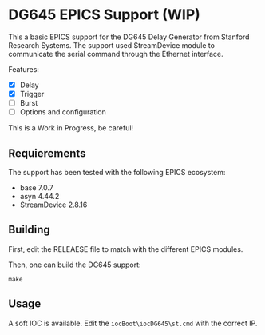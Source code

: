# DG645 EPICS Support (WIP)

This a basic EPICS support for the DG645 Delay Generator from Stanford Research Systems. The support used StreamDevice module to communicate the serial command through the Ethernet interface.

Features:
- [x] Delay
- [x] Trigger
- [ ] Burst
- [ ] Options and configuration

This is a Work in Progress, be careful!

## Requierements

The support has been tested with the following EPICS ecosystem:
- base 7.0.7
- asyn 4.44.2
- StreamDevice 2.8.16

## Building

First, edit the RELEAESE file to match with the different EPICS modules.

Then, one can build the DG645 support:

```
make
```

## Usage

A soft IOC is available. Edit the `iocBoot\iocDG645\st.cmd` with the correct IP.
